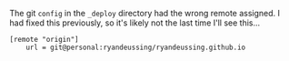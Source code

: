 The git `config` in the  `_deploy` directory had the wrong remote assigned. I had fixed this previously, so it's likely not the last time I'll see this...

```
[remote "origin"]
	url = git@personal:ryandeussing/ryandeussing.github.io
```